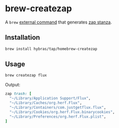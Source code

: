 # brew-createzap

A `brew` [external command](https://github.com/Homebrew/brew/blob/master/docs/External-Commands.md) that generates [zap stanza](https://docs.brew.sh/Cask-Cookbook#stanza-zap).

## Installation

```sh
brew install hybras/tap/homebrew-createzap
```

## Usage

```sh
brew createzap flux
```

Output:

```ruby
zap trash: [
  "~/Library/Application Support/Flux",
  "~/Library/Caches/org.herf.Flux",
  "~/Library/Containers/com.justgetflux.flux",
  "~/Library/Cookies/org.herf.Flux.binarycookies",
  "~/Library/Preferences/org.herf.Flux.plist",
]
```
